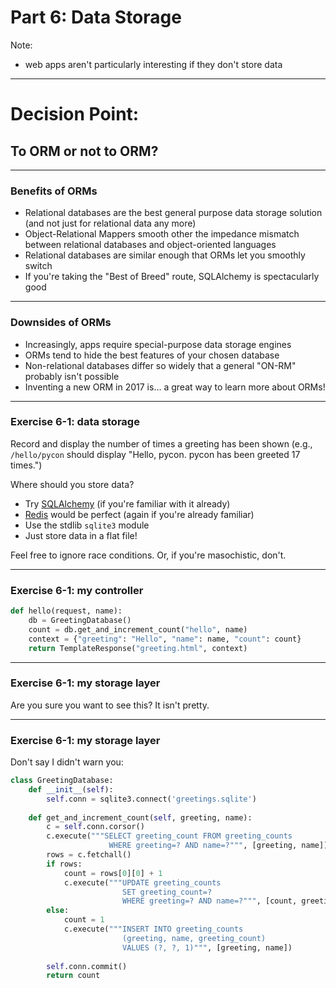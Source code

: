 # Part 6: Data Storage

Note:
- web apps aren't particularly interesting if they don't store data

---

# Decision Point:

## To ORM or not to ORM?

---

### Benefits of ORMs

- Relational databases are the best general purpose data storage solution (and not just for relational data any more)
- Object-Relational Mappers smooth other the impedance mismatch between relational databases and object-oriented languages
- Relational databases are similar enough that ORMs let you smoothly switch
- If you're taking the "Best of Breed" route, SQLAlchemy is spectacularly good

---

### Downsides of ORMs

- Increasingly, apps require special-purpose data storage engines
- ORMs tend to hide the best features of your chosen database
- Non-relational databases differ so widely that a general "ON-RM" probably isn't possible
- Inventing a new ORM in 2017 is... a great way to learn more about ORMs!

---

### Exercise 6-1: data storage

Record and display the number of times a greeting has been shown (e.g., `/hello/pycon` should display "Hello, pycon. pycon has been greeted 17 times.")

Where should you store data?
- Try [SQLAlchemy](http://www.sqlalchemy.org/) (if you're familiar with it already)
- [Redis](https://redis.io/) would be perfect (again if you're already familiar)
- Use the stdlib `sqlite3` module
- Just store data in a flat file!

Feel free to ignore race conditions. Or, if you're masochistic, don't.

---

### Exercise 6-1: my controller

```python
def hello(request, name):
    db = GreetingDatabase()
    count = db.get_and_increment_count("hello", name)
    context = {"greeting": "Hello", "name": name, "count": count}
    return TemplateResponse("greeting.html", context)
```

---

### Exercise 6-1: my storage layer

Are you sure you want to see this? It isn't pretty.

---

### Exercise 6-1: my storage layer

Don't say I didn't warn you:

```python
class GreetingDatabase:
    def __init__(self):
        self.conn = sqlite3.connect('greetings.sqlite')
                            
    def get_and_increment_count(self, greeting, name):
        c = self.conn.corsor()
        c.execute("""SELECT greeting_count FROM greeting_counts 
                      WHERE greeting=? AND name=?""", [greeting, name])
        rows = c.fetchall()
        if rows:
            count = rows[0][0] + 1
            c.execute("""UPDATE greeting_counts 
                         SET greeting_count=? 
                         WHERE greeting=? AND name=?""", [count, greeting, name])
        else:
            count = 1
            c.execute("""INSERT INTO greeting_counts 
                         (greeting, name, greeting_count) 
                         VALUES (?, ?, 1)""", [greeting, name])
        
        self.conn.commit()
        return count
```
